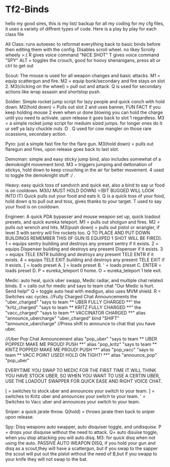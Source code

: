 # Tf2-Binds
hello my good sires, this is my list/ backup for all my coding for my cfg files, it uses a variety of diffrent types of code. Here is a play by play for each class file

All Class: runs autoexec to reformat everything back to basic binds before then editing them with the config. Disables scroll wheel. no likey Scrolly wheely >:(
R gives voice command "NICE SHOT"
T gives voice command "SPY"
ALT = toggles the crouch, good for hoovy shenanigans, press alt or ctrl to get out 

Scout: The mouse is used for all weapon changes and basic attacks. 
M1 = equip scattergun and fire. 
M2 = equip bonk/secondary and fire stays on slot 2. 
M3(clicking on the wheel) = pull out and attack. 
Q is used for secondary actions like wrap assasin and shortstop push.

Soldier: Simple rocket jump script for lazy people and quick conch with hold down.
M2(hold down) = Pulls out slot 2 and uses banner, FUN FACT if you keep holding mouse 2 even when ur done blowing you can hold the charge until you need to activate. upon release it goes back to slot 1 regardless.
M3 = a simple rocket jump script for meduim sized jumps. for longer ones do it ur self ya lazy chuckle nuts :D .
Q used for cow mangler on those rare ocassions, secondary action.

Pyro: just a simple fast fire for the flare gun.
M3(hold down) = pulls out flaregun and fires, upon release goes back to last slot.

Demoman: simple and easy sticky jump bind, also includes somewhat of a demoknight movement bind.
M3 = triggers jumping and dettonation of stickys, hold down to keep crouching in the air for better movement.
4 used to toggle the demoknight stuff :/ .

Heavy: easy quick toss of sandvich and quick eat, also a bind to say ur food is on cooldown.
M3(U MUST HOLD DOWN) =(BIT BUGGED WILL LOOK INTO IT) Quick pulls out your food and eats it.
Q is a quick toss of your food, hold down q to pull out and toss, gives thanks to your target.
T used to say your food is on cooldown.

Engineer: A quick PDA bypasser and mouse weapon set up, quick loadout presets, and quick eureka teleport.
M1 = pulls out shotgun and fires.
M2 = pulls out wrench and hits.
M3(push down) = pulls out pistol or wrangler, if level 3 with sentry will fire rockets too.
Q TO PLACE AND PUT DOWN BUILDINGS REMEMBER THIS (IF GUN IS EQUIPED 1 SHOT WILL BE FIRED).
1 = equips sentry building and destroys any present sentry if it exists.
2 = equips Dispenser building and destroys any present Dispenser if it exists.
3 = equips TELE ENTR building and destroys any present TELE ENTR if it exists.
4 = equips TELE EXIT building and destroys any present TELE EXIT if it exists.
[ = loads preset A.
] = loads preset B.
' = loads preset C.
ENTER = loads preset D.
P = eureka_teleport 0 home.
O = eureka_teleport 1 tele exit.

Medic: auto heal, quick uber swapp, Medic radiar, and multiple chat related binds.
E = calls out for medic and says to team chat "Our Medic is hurt. Send help!"
Q = toggle auto heal with medigun, also uses MVM shield.
R = Switches vac cycles.
//Fully Charged Chat Announcements
the "uber_charged" "says to team ** UBER FULLY CHARGED **"
the "kritz_charged" "says to team ** KRITZ FULLY CHARGED **"
the "vacc_charged" "says to team ** VACCINATOR CHARGED **"
alias "announce_ubercharge" "uber_charged"
bind "SHIFT" "announce_ubercharge"	//Press shift to announce to chat that you have uber.

//Uber Pop Chat Announcement
alias "pop_uber" "says to team ** UBER POPPED! MAKE ME PROUD! PUSH **"
alias "pop_kritz" "says to team ** KRITZ POPPED! MAKE ME PROUD! PUSH **"
alias "pop_vacc" "says to team ** VACC POINT USED! HOLD ON TIGHT! **"
alias "announce_pop" "pop_uber"

EVERYTIME YOU SWAP TO MEDIC FOR THE FIRST TIME IT WILL THINK YOU HAVE STOCK UBER, SO WHEN YOU WANT TO USE A CERTIN UBER, USE THE LOADOUT SWAPPER FOR QUICK EASE AND RIGHT VOICE CHAT.

[ = switches to stock uber and announces your switch to your team.
] = switches to Kritz uber and announces your switch to your team.
' = Switches to Vacc uber and announces your switch to your team.

Sniper: a quick jarate throw.
Q(hold) = throws jarate then back to sniper upon release.

Spy: Disq weapons auto swapper, auto disquiser toggle, and undisquise.
P = drops your disquise without the need to attack.
Q= auto disuise toggle, when you stop attacking you will auto disq.
M3: for quick disq when not using the auto.
PASSIVE AUTO WEAPON DISQ, if you hold your gun and disq as a scout,they will have a scattergun, but if you swap to the sapper the scout will put out the pistol without the need of B,but if you swapp to your knife they will not swap to the bat.
